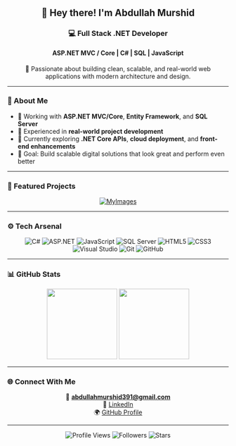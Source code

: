 <div align="center">

## 👋 Hey there! I'm **Abdullah Murshid**
### 💻 Full Stack .NET Developer  
#### ASP.NET MVC / Core | C# | SQL | JavaScript

🚀 Passionate about building clean, scalable, and real-world web applications with modern architecture and design.

</div>

---

### 🧠 About Me  
- 💼 Working with **ASP.NET MVC/Core**, **Entity Framework**, and **SQL Server**  
- 🧩 Experienced in **real-world project development**  
- 🌱 Currently exploring **.NET Core APIs**, **cloud deployment**, and **front-end enhancements**  
- 🎯 Goal: Build scalable digital solutions that look great and perform even better  

---

### 🧩 Featured Projects  
<div align="center">

[![MyImages](https://github-readme-stats.vercel.app/api/pin/?username=Abdullah-Murshid&repo=MyImages&theme=react&border_color=0078D7&border_radius=10)](https://github.com/Abdullah-Murshid/MyImages)

</div>

---

### ⚙️ Tech Arsenal  
<div align="center">

![C#](https://img.shields.io/badge/C%23-239120?style=for-the-badge&logo=c-sharp&logoColor=white)
![ASP.NET](https://img.shields.io/badge/ASP.NET%20MVC-5C2D91?style=for-the-badge&logo=dotnet&logoColor=white)
![JavaScript](https://img.shields.io/badge/JavaScript-F7DF1E?style=for-the-badge&logo=javascript&logoColor=black)
![SQL Server](https://img.shields.io/badge/SQL%20Server-CC2927?style=for-the-badge&logo=microsoftsqlserver&logoColor=white)
![HTML5](https://img.shields.io/badge/HTML5-E34F26?style=for-the-badge&logo=html5&logoColor=white)
![CSS3](https://img.shields.io/badge/CSS3-1572B6?style=for-the-badge&logo=css3&logoColor=white)
![Visual Studio](https://img.shields.io/badge/Visual%20Studio-5C2D91?style=for-the-badge&logo=visualstudio&logoColor=white)
![Git](https://img.shields.io/badge/Git-F05032?style=for-the-badge&logo=git&logoColor=white)
![GitHub](https://img.shields.io/badge/GitHub-181717?style=for-the-badge&logo=github&logoColor=white)

</div>

---

### 📊 GitHub Stats  
<div align="center">

<img src="https://github-readme-stats.vercel.app/api?username=Abdullah-Murshid&show_icons=true&theme=react&border_color=0078D7&hide_border=false" height="160px"/>
<img src="https://github-readme-streak-stats.herokuapp.com/?user=Abdullah-Murshid&theme=react&border=0078D7&hide_border=false" height="160px"/>

</div>

---

### 🌐 Connect With Me  
<div align="center">

📧 **abdullahmurshid391@gmail.com**  
💼 [LinkedIn](https://www.linkedin.com/in/abdullah-murshid-am01/)  
🌍 [GitHub Profile](https://github.com/Abdullah-Murshid)

</div>

---

<div align="center">

![Profile Views](https://komarev.com/ghpvc/?username=Abdullah-Murshid&style=flat-square&color=0078D7)
![Followers](https://img.shields.io/github/followers/Abdullah-Murshid?label=Followers&style=social)
![Stars](https://img.shields.io/github/stars/Abdullah-Murshid?label=Stars&style=social)

</div>
